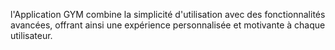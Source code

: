  l'Application GYM combine la simplicité d'utilisation avec des fonctionnalités avancées, offrant ainsi une expérience personnalisée et motivante à chaque utilisateur.
